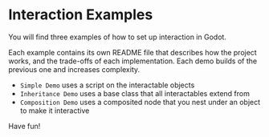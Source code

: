 # Interaction Examples

You will find three examples of how to set up interaction in Godot.

Each example contains its own README file that describes how the project works, and the trade-offs of each implementation. Each demo builds of the previous one and increases complexity.

- `Simple Demo` uses a script on the interactable objects
- `Inheritance Demo` uses a base class that all interactables extend from
- `Composition Demo` uses a composited node that you nest under an object to make it interactive

Have fun!